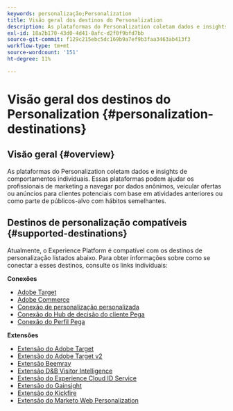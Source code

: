 ```yaml
---
keywords: personalização;Personalization
title: Visão geral dos destinos do Personalization
description: As plataformas do Personalization coletam dados e insights de comportamentos individuais. Essas plataformas podem ajudar os profissionais de marketing a navegar por dados anônimos, veicular ofertas ou anúncios para clientes potenciais com base em atividades anteriores ou como parte de públicos-alvo com hábitos semelhantes.
exl-id: 18a2b170-43d0-4d41-8afc-d2f0f9bfd7bb
source-git-commit: f129c215ebc5dc169b9a7ef9b3faa3463ab413f3
workflow-type: tm+mt
source-wordcount: '151'
ht-degree: 11%

---
```


# Visão geral dos destinos do Personalization {#personalization-destinations}

## Visão geral {#overview}

As plataformas do Personalization coletam dados e insights de comportamentos individuais. Essas plataformas podem ajudar os profissionais de marketing a navegar por dados anônimos, veicular ofertas ou anúncios para clientes potenciais com base em atividades anteriores ou como parte de públicos-alvo com hábitos semelhantes.

## Destinos de personalização compatíveis {#supported-destinations}

Atualmente, o Experience Platform é compatível com os destinos de personalização listados abaixo. Para obter informações sobre como se conectar a esses destinos, consulte os links individuais:

**Conexões**

* [Adobe Target](adobe-target-connection.md)
* [Adobe Commerce](adobe-commerce.md)
* [Conexão de personalização personalizada](custom-personalization.md)
* [Conexão do Hub de decisão do cliente Pega](pega.md)
* [Conexão do Perfil Pega](pega-profile.md)

**Extensões**

* [Extensão do Adobe Target](adobe-target.md)
* [Extensão do Adobe Target v2](adobe-target-v2.md)
* [Extensão Beemray](beemray.md)
* [Extensão D&amp;B Visitor Intelligence](dnb.md)
* [Extensão do Experience Cloud ID Service](adobe-ecid.md)
* [Extensão do Gainsight](gainsight.md)
* [Extensão do Kickfire](kickfire.md)
* [Extensão do Marketo Web Personalization](marketo-web-personalization.md)
